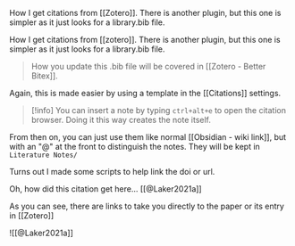 
How I get citations from [[Zotero]]. There is another plugin, but this one is simpler as it just looks for a library.bib file.

How I get citations from [[zotero]]. There is another plugin, but this one is simpler as it just looks for a library.bib file. 

> How you update this .bib file will be covered in [[Zotero - Better Bitex]].

Again, this is made easier by using a template in the [[Citations]] settings.

> [!info] 
> You can insert a note by typing `ctrl+alt+e` to open the citation browser. Doing it this way creates the note itself. 

From then on, you can just use them like normal [[Obsidian - wiki link]], but with an "@" at the front to distinguish the notes. They will be kept in `Literature Notes/`

Turns out I made some scripts to help link the doi or url.

Oh, how did this citation get here... [[@Laker2021a]]

As you can see, there are links to take you directly to the paper or its entry in [[Zotero]]

![[@Laker2021a]]
